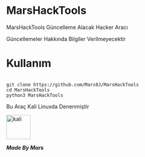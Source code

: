 # MarsHackTools
MarsHackTools Güncelleme Alacak Hacker Aracı


Güncellemeler Hakkında Bilgiler Verilmeyecektir


# Kullanım 

```

git clone https://github.com/Mars0J/MarsHackTools
cd MarsHackTools
python3 MarsHackTools

```

Bu Araç Kali Linuxda Denenmiştir

<a href="https://emoji.gg/emoji/3225_kali"><img src="https://emoji.gg/assets/emoji/3225_kali.png" width="64px" height="64px" alt="kali"></a>



***Made By Mars***

